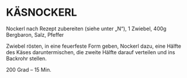 # KÄSNOCKERL

Nockerl nach Rezept zubereiten (siehe unter „N“), 1 Zwiebel, 400g
Bergbaron, Salz, Pfeffer

Zwiebel rösten, in eine feuerfeste Form geben, Nockerl dazu, eine Hälfte
des Käses daruntermischen, die zweite Hälfte darauf verteilen und ins
Backrohr stellen.

200 Grad – 15 Min.


